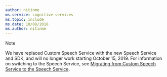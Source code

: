 ```yaml
---
author: nitinme
ms.service: cognitive-services
ms.topic: include
ms.date: 10/08/2018
ms.author: nitinme
---
```


> [!NOTE]
> We have replaced Custom Speech Service with the new Speech Service and SDK, and will no longer work starting October 15, 2019. For information on switching to the Speech Service, see [Migrating from Custom Speech Service to the Speech Service](../articles/cognitive-services/speech-service/how-to-migrate-from-custom-speech-service.md).